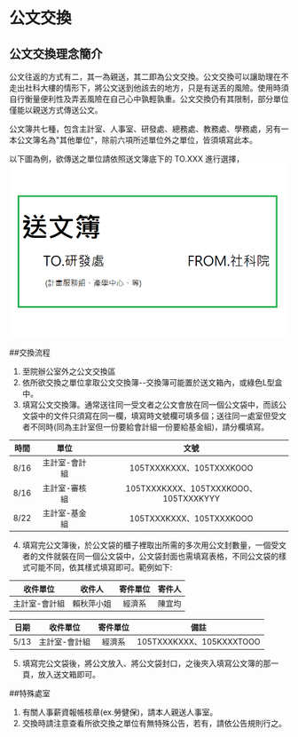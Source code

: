 # 公文交換
## 公文交換理念簡介
公文往返的方式有二，其一為親送，其二即為公文交換。公文交換可以讓助理在不走出社科大樓的情形下，將公文送到他該去的地方，只是有送丟的風險。使用時須自行衡量便利性及弄丟風險在自己心中孰輕孰重。公文交換仍有其限制，部分單位僅能以親送方式傳送公文。

公文簿共七種，包含主計室、人事室、研發處、總務處、教務處、學務處，另有一本公文簿名為"其他單位"，除前六項所述單位外之單位，皆須填寫此本。

以下圖為例，欲傳送之單位請依照送文簿底下的 TO.XXX 進行選擇，
![](送文簿圖.png)

##交換流程

1. 至院辦公室外之公文交換區
2. 依所欲交換之單位拿取公文交換簿--交換簿可能置於送文箱內，或綠色L型盒中。
3. 填寫公文交換簿。通常送往同一受文者之公文會放在同一個公文袋中，而該公文袋中的文件只須寫在同一欄，填寫時文號欄可填多個；送往同一處室但受文者不同時(同為主計室但一份要給會計組一份要給基金組)，請分欄填寫。

時間 | 單位 | 文號
 :---:|:---:|:---:
 8/16 | 主計室-會計組 | 105TXXXKXXX、105TXXXKOOO
 8/16 | 主計室-審核組 | 105TXXXKXXX、105TXXXKOOO、105TXXXKYYY
 8/22 | 主計室-基金組 | 105TXXXKXXX、105TXXXKOOO
 
4. 填寫完公文簿後，於公文袋的櫃子裡取出所需的多次用公文封數量，一個受文者的文件就裝在同一個公文袋中，公文袋封面也需填寫表格，不同公文袋的樣式可能不同，依其樣式填寫即可。範例如下:

收件單位 | 收件人 | 寄件單位 | 寄件人
 :---:|:---:|:---:|:---:
主計室-會計組 | 賴秋萍小姐 | 經濟系 | 陳宜均

 日期  | 收件單位 | 寄件單位 | 備註
 :---:|:---:|:---:|:---:
5/13  |主計室-會計組 | 經濟系 |  105TXXXKXXX、105KXXXTOOO

5. 填寫完公文袋後，將公文放入、將公文袋封口，之後夾入填寫公文簿的那一頁，放入送文箱即可。


##特殊處室

1. 有關人事薪資報帳核章(ex.勞健保)，請本人親送人事室。
2. 交換時請注意查看所欲交換之單位有無特殊公告，若有，請依公告規則行之。
 